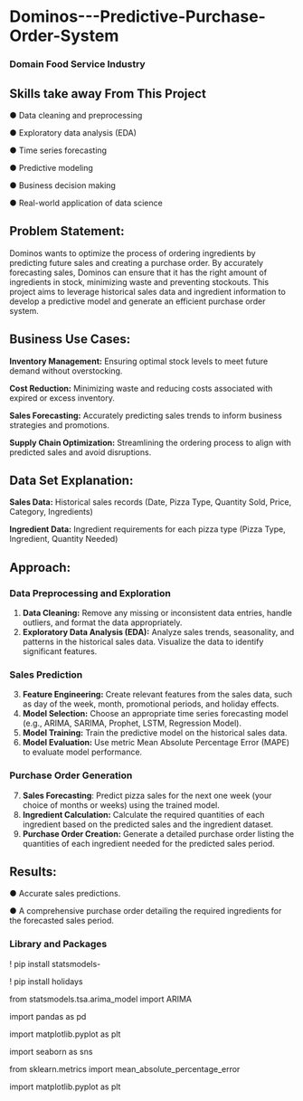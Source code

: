 # Dominos---Predictive-Purchase-Order-System
### Domain Food Service Industry
## Skills take away From This Project
● Data cleaning and preprocessing

● Exploratory data analysis (EDA)

● Time series forecasting

● Predictive modeling

● Business decision making

● Real-world application of data science
## Problem Statement:

Dominos wants to optimize the process of ordering ingredients by predicting future
sales and creating a purchase order. By accurately forecasting sales, Dominos can
ensure that it has the right amount of ingredients in stock, minimizing waste and
preventing stockouts. This project aims to leverage historical sales data and ingredient
information to develop a predictive model and generate an efficient purchase order
system.
## Business Use Cases:
**Inventory Management:** Ensuring optimal stock levels to meet future demand without
overstocking.

**Cost Reduction:** Minimizing waste and reducing costs associated with expired or
excess inventory.

**Sales Forecasting:** Accurately predicting sales trends to inform business strategies
and promotions.

**Supply Chain Optimization:** Streamlining the ordering process to align with predicted
sales and avoid disruptions.

## Data Set Explanation:
**Sales Data:** Historical sales records (Date, Pizza Type, Quantity Sold, Price, Category,
Ingredients)

**Ingredient Data:** Ingredient requirements for each pizza type (Pizza Type, Ingredient,
Quantity Needed)

## Approach:
### Data Preprocessing and Exploration
1. **Data Cleaning:** Remove any missing or inconsistent data entries,
handle outliers, and format the data appropriately.
2. **Exploratory Data Analysis (EDA):** Analyze sales trends, seasonality,
and patterns in the historical sales data. Visualize the data to identify
significant features.

### Sales Prediction
3. **Feature Engineering:** Create relevant features from the sales data,
such as day of the week, month, promotional periods, and holiday
effects.
4. **Model Selection:** Choose an appropriate time series forecasting model
(e.g., ARIMA, SARIMA, Prophet, LSTM, Regression Model).
5. **Model Training:** Train the predictive model on the historical sales data.
6. **Model Evaluation:** Use metric Mean Absolute Percentage Error (MAPE)
to evaluate model performance.

### Purchase Order Generation
7. **Sales Forecasting**: Predict pizza sales for the next one week (your
choice of months or weeks) using the trained model.
8. **Ingredient Calculation:** Calculate the required quantities of each
ingredient based on the predicted sales and the ingredient dataset.
9. **Purchase Order Creation:** Generate a detailed purchase order listing
the quantities of each ingredient needed for the predicted sales period.

## Results:

● Accurate sales predictions.

● A comprehensive purchase order detailing the required ingredients for the
forecasted sales period.

### Library and Packages
! pip install statsmodels-

! pip install holidays

from statsmodels.tsa.arima_model import ARIMA

import pandas as pd

import matplotlib.pyplot as plt

import seaborn as sns

from sklearn.metrics import mean_absolute_percentage_error

import matplotlib.pyplot as plt
